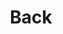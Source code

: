 ---
title: "Back"
description: "Backend"
slug: "back"
image: backend.jpg
style:
    background: "#6d49c8"
    color: "#fff"
showLeftSidebar: true
---